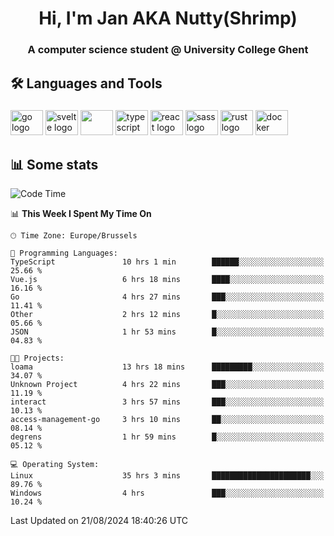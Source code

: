 <h1 align="center">Hi, I'm Jan AKA Nutty(Shrimp)</h1>
<h3 align="center">A computer science student @ University College Ghent</h3>

<h2 align="left">🛠️ Languages and Tools</h2>

###

<div align="left">
  <img src="https://cdn.jsdelivr.net/gh/devicons/devicon/icons/go/go-original.svg" height="40" width="52" alt="go logo"  />
  <img src="https://cdn.jsdelivr.net/gh/devicons/devicon@latest/icons/svelte/svelte-original.svg"  height="40" width="52" alt="svelte logo" />
  <img src="https://cdn.jsdelivr.net/gh/devicons/devicon@latest/icons/tailwindcss/tailwindcss-original.svg" height="40" width="52" />
  <img src="https://cdn.jsdelivr.net/gh/devicons/devicon/icons/typescript/typescript-original.svg" height="40" width="52" alt="typescript logo"  />
  <img src="https://cdn.jsdelivr.net/gh/devicons/devicon/icons/react/react-original.svg" height="40" width="52" alt="react logo"  />
  <img src="https://cdn.jsdelivr.net/gh/devicons/devicon/icons/sass/sass-original.svg" height="40" width="52" alt="sass logo"  />
  <img src="https://cdn.jsdelivr.net/gh/devicons/devicon@latest/icons/rust/rust-original.svg" height="40" width="52" alt="rust logo" />
  <img src="https://cdn.jsdelivr.net/gh/devicons/devicon/icons/docker/docker-original.svg" height="40" width="52" alt="docker logo"  />
</div>

<h2>📊 Some stats</h2>

<!--START_SECTION:waka-->
![Code Time](http://img.shields.io/badge/Code%20Time-4%2C871%20hrs%2034%20mins-blue)

📊 **This Week I Spent My Time On** 

```text
🕑︎ Time Zone: Europe/Brussels

💬 Programming Languages: 
TypeScript               10 hrs 1 min        ██████░░░░░░░░░░░░░░░░░░░   25.66 % 
Vue.js                   6 hrs 18 mins       ████░░░░░░░░░░░░░░░░░░░░░   16.16 % 
Go                       4 hrs 27 mins       ███░░░░░░░░░░░░░░░░░░░░░░   11.41 % 
Other                    2 hrs 12 mins       █░░░░░░░░░░░░░░░░░░░░░░░░   05.66 % 
JSON                     1 hr 53 mins        █░░░░░░░░░░░░░░░░░░░░░░░░   04.83 % 

🐱‍💻 Projects: 
loama                    13 hrs 18 mins      █████████░░░░░░░░░░░░░░░░   34.07 % 
Unknown Project          4 hrs 22 mins       ███░░░░░░░░░░░░░░░░░░░░░░   11.19 % 
interact                 3 hrs 57 mins       ███░░░░░░░░░░░░░░░░░░░░░░   10.13 % 
access-management-go     3 hrs 10 mins       ██░░░░░░░░░░░░░░░░░░░░░░░   08.14 % 
degrens                  1 hr 59 mins        █░░░░░░░░░░░░░░░░░░░░░░░░   05.12 % 

💻 Operating System: 
Linux                    35 hrs 3 mins       ██████████████████████░░░   89.76 % 
Windows                  4 hrs               ███░░░░░░░░░░░░░░░░░░░░░░   10.24 % 
```


 Last Updated on 21/08/2024 18:40:26 UTC
<!--END_SECTION:waka-->
